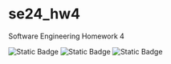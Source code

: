 # se24_hw4
Software Engineering Homework 4

![Static Badge](https://img.shields.io/badge/language-bash-blue)
![Static Badge](https://img.shields.io/badge/license-MIT-purple)
![Static Badge](https://img.shields.io/badge/platform-linux-orange)
